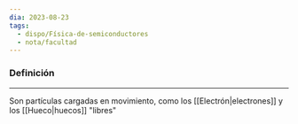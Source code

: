 ```yaml
---
dia: 2023-08-23
tags:
  - dispo/Física-de-semiconductores
  - nota/facultad
---
```

### Definición
---
Son partículas cargadas en movimiento, como los [[Electrón|electrones]] y los [[Hueco|huecos]] "libres"